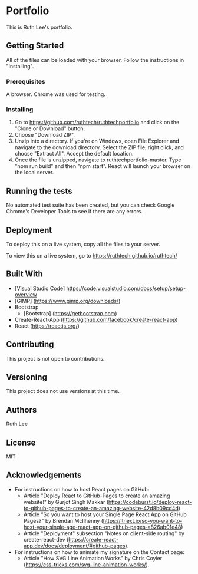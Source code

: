 # Portfolio 
This is Ruth Lee's portfolio. 

## Getting Started
All of the files can be loaded with your browser. Follow the instructions in "Installing".

### Prerequisites
A browser. Chrome was used for testing. 

### Installing
1. Go to https://github.com/ruthtech/ruthtechportfolio and click on the "Clone or Download" button. 
2. Choose "Download ZIP". 
3. Unzip into a directory. If you're on Windows, open File Explorer and navigate to the download directory. Select the ZIP file, right click, and choose "Extract All". Accept the default location.
4. Once the file is unzipped, navigate to ruthtechportfolio-master. Type "npm run build" and then "npm start". React will launch your browser on the local server. 


## Running the tests
No automated test suite has been created, but you can check Google Chrome's Developer Tools to see if there are any errors. 

## Deployment
To deploy this on a live system, copy all the files to your server. 

To view this on a live system, go to https://ruthtech.github.io/ruthtech/

## Built With
* [Visual Studio Code] https://code.visualstudio.com/docs/setup/setup-overview
* [GIMP] (https://www.gimp.org/downloads/)
* Bootstrap
     * [Bootstrap] (https://getbootstrap.com)
* Create-React-App (https://github.com/facebook/create-react-app)
* React (https://reactjs.org/)


## Contributing
This project is not open to contributions.

## Versioning
This project does not use versions at this time. 

## Authors
Ruth Lee

## License
MIT

## Acknowledgements
* For instructions on how to host React pages on GitHub:
     * Article "Deploy React to GitHub-Pages to create an amazing website!" by Gurjot Singh Makkar (https://codeburst.io/deploy-react-to-github-pages-to-create-an-amazing-website-42d8b09cd4d)
     * Article "So you want to host your Single Page React App on GitHub Pages?" by Brendan McIlhenny (https://itnext.io/so-you-want-to-host-your-single-age-react-app-on-github-pages-a826ab01e48)
     * Article "Deployment" subsection "Notes on client-side routing" by create-react-dev (https://create-react-app.dev/docs/deployment/#github-pages).
* For instructions on how to animate my signature on the Contact page:
     * Article "How SVG Line Animation Works" by Chris Coyier (https://css-tricks.com/svg-line-animation-works/).
     
     
